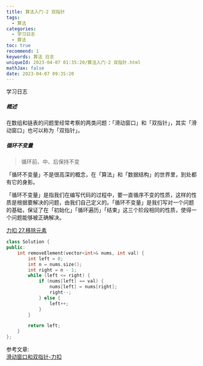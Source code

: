 ```yaml
---
title: 算法入门-2 双指针
tags:
  - 算法
categories:
  - 学习日志
  - 算法
toc: true
recommend: 1
keywords: 算法 日志
uniqueId: 2023-04-07 01:35:20/算法入门-2 双指针.html
mathJax: false
date: 2023-04-07 09:35:20
---
```

学习日志

<!-- more -->

##### 概述

在数组和链表的问题里经常考察的两类问题：「滑动窗口」和「双指针」，其实「滑动窗口」也可以称为「双指针」。

##### 循环不变量

> 循环前、中、后保持不变

「循环不变量」不是很高深的概念，在「算法」和「数据结构」的世界里，到处都有它的身影。

「循环不变量」是指我们在编写代码的过程中，要一直循序不变的性质，这样的性质是根据要解决的问题，由我们自己定义的。「循环不变量」是我们写对一个问题的基础，保证了在「初始化」「循环遍历」「结束」这三个阶段相同的性质，使得一个问题能够被正确解决。



[力扣 27.移除元素](https://leetcode.cn/problems/remove-element/description/)

```cpp
class Solution {
public:
    int removeElement(vector<int>& nums, int val) {
        int left = 0;
        int n = nums.size();
        int right = n - 1;
        while (left <= right) {
            if (nums[left] == val) {
                nums[left] = nums[right];
                right--;
            } else {
                left++;
            }
        }

        return left;
    }
};
```



参考文章:  
[滑动窗口和双指针-力扣](https://leetcode.cn/leetbook/read/sliding-window-and-two-pointers/owu6dt/)

